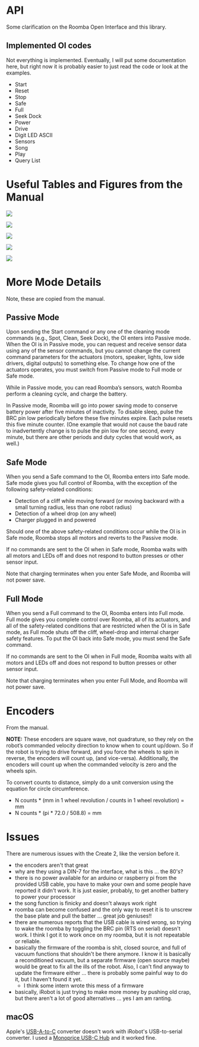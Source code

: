 # API

Some clarification on the Roomba Open Interface and this library.

## Implemented OI codes

Not everything is implemented. Eventually, I will put some documentation here, but right now it is probably easier to just read the code or look at the examples.

- Start
- Reset
- Stop
- Safe
- Full
- Seek Dock
- Power
- Drive
- Digit LED ASCII
- Sensors
- Song
- Play
- Query List

# Useful Tables and Figures from the Manual

![](../../pics/din_pinout.png)

![](../../pics/ascii.png)

![](../../pics/midi.png)

![](../../pics/sensor-packet-size.png)

![](../../pics/sensor-packets.png)

# More Mode Details

Note, these are copied from the manual.

## Passive Mode

Upon sending the Start command or any one of the cleaning mode commands (e.g.,
Spot, Clean, Seek Dock), the OI enters into Passive mode. When the OI is in
Passive mode, you can request and receive sensor data using any of the sensor
commands, but you cannot change the current command parameters for the actuators
(motors, speaker, lights, low side drivers, digital outputs) to something else.
To change how one of the actuators operates, you must switch from Passive mode
to Full mode or Safe mode.

While in Passive mode, you can read Roomba’s sensors, watch Roomba perform a
cleaning cycle, and charge the battery.

In Passive mode, Roomba will go into power saving mode to conserve battery
power after five minutes of inactivity. To disable sleep, pulse the BRC pin low
periodically before these five minutes expire. Each pulse resets this five
minute counter. (One example that would not cause the baud rate to inadvertently
change is to pulse the pin low for one second, every minute, but there are other
periods and duty cycles that would work, as well.)

## Safe Mode

When you send a Safe command to the OI, Roomba enters into Safe mode. Safe mode
gives you full control of Roomba, with the exception of the following safety-related
conditions:

- Detection of a cliff while moving forward (or moving backward with a small turning radius, less than one robot radius)
- Detection of a wheel drop (on any wheel)
- Charger plugged in and powered

Should one of the above safety-related conditions occur while the OI is in Safe
mode, Roomba stops all motors and reverts to the Passive mode.

If no commands are sent to the OI when in Safe mode, Roomba waits with all motors
and LEDs off and does not respond to button presses or other sensor input.

Note that charging terminates when you enter Safe Mode, and Roomba will not power
save.

## Full Mode

When you send a Full command to the OI, Roomba enters into Full mode. Full mode
gives you complete control over Roomba, all of its actuators, and all of the
safety-related conditions that are restricted when the OI is in Safe mode, as
Full mode shuts off the cliff, wheel-drop and internal charger safety features.
To put the OI back into Safe mode, you must send the Safe command.

If no commands are sent to the OI when in Full mode, Roomba waits with all motors
and LEDs off and does not respond to button presses or other sensor input.

Note that charging terminates when you enter Full Mode, and Roomba will not power
save.

# Encoders

From the manual.

**NOTE:** These encoders are square wave, not quadrature, so they rely on the
robot’s commanded velocity direction to know when to count up/down. So if the
robot is trying to drive forward, and you force the wheels to spin in reverse,
the encoders will count up, (and vice-versa). Additionally, the encoders will
count up when the commanded velocity is zero and the wheels spin.

To convert counts to distance, simply do a unit conversion using the equation
for circle circumference.

- N counts * (mm in 1 wheel revolution / counts in 1 wheel revolution) = mm
- N counts * (pi * 72.0 / 508.8) = mm

# Issues

There are numerous issues with the Create 2, like the version before it.

- the encoders aren't that great
- why are they using a DIN-7 for the interface, what is this ... the 80's?
- there is no power available for an arduino or raspberry pi from the provided USB cable, you have to make your own and some people have reported it didn't work. It is just easier, probably, to get another battery to power your processor
- the song function is finicky and doesn't always work right
- roomba can become confused and the only way to reset it is to unscrew the base plate and pull the batter ... great job geniuses!!
- there are numerous reports that the USB cable is wired wrong, so trying to wake the roomba by toggling the BRC pin (RTS on serial) doesn't work. I think I got it to work once on my roomba, but it is not repeatable or reliable.
- basically the firmware of the roomba is shit, closed source, and full of vacuum functions that shouldn't be there anymore. I know it is basically a reconditioned vacuum, but a separate firmware (open source maybe) would be great to fix all the ills of the robot. Also, I can't find anyway to update the firmware either ... there is probably some painful way to do it, but I haven't found it yet.
    - I think some intern wrote this mess of a firmware
- basically, iRobot is just trying to make more money by pushing old crap, but there aren't a lot of good alternatives ... yes I am am ranting.

## macOS

Apple's [USB-A-to-C](https://www.apple.com/shop/product/MJ1M2AM/A/usb-c-to-usb-adapter)
converter doesn't work with iRobot's USB-to-serial converter. I used a
[Monoprice USB-C Hub](https://www.amazon.com/gp/product/B019FN66IC/ref=oh_aui_detailpage_o03_s01?ie=UTF8&psc=1)
and it worked fine.
